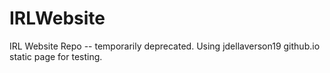 # IRLWebsite
IRL Website Repo -- temporarily deprecated. Using jdellaverson19 github.io static page for testing. 
